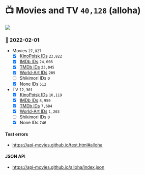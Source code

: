 # :tv: Movies and TV `40,128` (alloha)

<a href="https://API-Movies.github.io"><img src="https://API-Movies.github.io/banner.png?cache"></a>

### :date: 2022-02-01
- Movies `27,827`
  - [x] <a href="https://API-Movies.github.io/alloha/movie_kinopoisk_ids.json">KinoPoisk IDs</a> `23,822`
  - [x] <a href="https://API-Movies.github.io/alloha/movie_imdb_ids.json">IMDb IDs</a> `24,008`
  - [x] <a href="https://API-Movies.github.io/alloha/movie_tmdb_ids.json">TMDb IDs</a> `23,045`
  - [x] <a href="https://API-Movies.github.io/alloha/movie_world_art_ids.json">World-Art IDs</a> `209`
  - [ ] Shikimori IDs `0`
  - [x] None IDs `512`
- TV `12,301`
  - [x] <a href="https://API-Movies.github.io/alloha/tv_kinopoisk_ids.json">KinoPoisk IDs</a> `10,119`
  - [x] <a href="https://API-Movies.github.io/alloha/tv_imdb_ids.json">IMDb IDs</a> `8,950`
  - [x] <a href="https://API-Movies.github.io/alloha/tv_tmdb_ids.json">TMDb IDs</a> `7,684`
  - [x] <a href="https://API-Movies.github.io/alloha/tv_world_art_ids.json">World-Art IDs</a> `1,203`
  - [ ] Shikimori IDs `0`
  - [x] None IDs `746`
#### Test errors
- <a href='https://api-movies.github.io/test.html#alloha'>https://api-movies.github.io/test.html#alloha</a>
#### JSON API
- <a href='https://api-movies.github.io/alloha/index.json'>https://api-movies.github.io/alloha/index.json</a>
